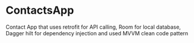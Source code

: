 # ContactsApp

Contact App that uses retrofit for API calling, Room for local database, Dagger hilt for dependency
injection and used MVVM clean code pattern
